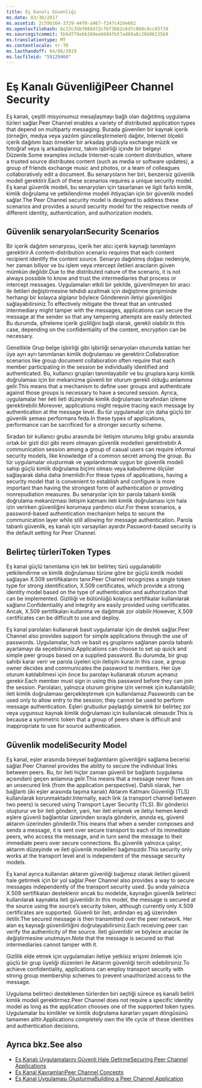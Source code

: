 ```yaml
---
title: Eş Kanalı Güvenliği
ms.date: 03/30/2017
ms.assetid: 2c59b164-3729-44f0-a967-f247c42de662
ms.openlocfilehash: bc17c35bf088472cfbf36b2c6d7c868c8cc85f20
ms.sourcegitcommit: 5b6d778ebb269ee6684fb57ad69a8c28b06235b9
ms.translationtype: MT
ms.contentlocale: tr-TR
ms.lasthandoff: 04/08/2019
ms.locfileid: "59129460"
---
```

# <a name="peer-channel-security"></a><span data-ttu-id="7b041-102">Eş Kanalı Güvenliği</span><span class="sxs-lookup"><span data-stu-id="7b041-102">Peer Channel Security</span></span>
<span data-ttu-id="7b041-103">Eş kanalı, çeşitli misyonumuz mesajlaşmayı bağlı olan dağıtılmış uygulama türleri sağlar.</span><span class="sxs-lookup"><span data-stu-id="7b041-103">Peer Channel enables a variety of distributed application types that depend on multiparty messaging.</span></span> <span data-ttu-id="7b041-104">Burada güvenilen bir kaynak içerik (örneğin, medya veya yazılım güncelleştirmeleri) dağıtır, Internet ölçekli içerik dağıtımı bazı örnekler bir arkadaş grubuyla exchange müzik ve fotoğraf veya iş arkadaşlarınız, takım işbirliği içinde bir belgeyi Düzenle.</span><span class="sxs-lookup"><span data-stu-id="7b041-104">Some examples include Internet-scale content distribution, where a trusted source distributes content (such as media or software updates), a group of friends exchange music and photos, or a team of colleagues collaboratively edit a document.</span></span> <span data-ttu-id="7b041-105">Bu senaryoların her biri, benzersiz güvenlik modeli gerektirir.</span><span class="sxs-lookup"><span data-stu-id="7b041-105">Each of these scenarios requires a unique security model.</span></span> <span data-ttu-id="7b041-106">Eş kanal güvenlik modeli, bu senaryoları için tasarlanan ve ilgili farklı kimlik, kimlik doğrulama ve yetkilendirme modeli ihtiyaçları için bir güvenlik modeli sağlar.</span><span class="sxs-lookup"><span data-stu-id="7b041-106">The Peer Channel security model is designed to address these scenarios and provides a sound security model for the respective needs of different identity, authentication, and authorization models.</span></span>  
  
## <a name="security-scenarios"></a><span data-ttu-id="7b041-107">Güvenlik senaryoları</span><span class="sxs-lookup"><span data-stu-id="7b041-107">Security Scenarios</span></span>  
 <span data-ttu-id="7b041-108">Bir içerik dağıtım senaryosu, içerik her alıcı içerik kaynağı tanımlayın gerektirir.</span><span class="sxs-lookup"><span data-stu-id="7b041-108">A content-distribution scenario requires that each content recipient identify the content source.</span></span> <span data-ttu-id="7b041-109">Senaryo dağıtılmış doğası nedeniyle, her zaman biliyor ve bu işlem veya ıntercept iletileri aracıların güven mümkün değildir.</span><span class="sxs-lookup"><span data-stu-id="7b041-109">Due to the distributed nature of the scenario, it is not always possible to know and trust the intermediaries that process or intercept messages.</span></span> <span data-ttu-id="7b041-110">Uygulamaları etkili bir şekilde, güvenilmeyen bir aracı ile iletileri değiştirmesine tehdidi azaltmak için değiştirme girişiminde herhangi bir kolayca algılanır böylece Gönderenin iletiyi güvenliğini sağlayabilirsiniz.</span><span class="sxs-lookup"><span data-stu-id="7b041-110">To effectively mitigate the threat that an untrusted intermediary might tamper with the messages, applications can secure the message at the sender so that any tampering attempts are easily detected.</span></span> <span data-ttu-id="7b041-111">Bu durumda, şifreleme içerik gizliliğini bağlı olarak, gerekli olabilir.</span><span class="sxs-lookup"><span data-stu-id="7b041-111">In this case, depending on the confidentiality of the content, encryption can be necessary.</span></span>  
  
 <span data-ttu-id="7b041-112">Genellikle Grup belge işbirliği gibi işbirliği senaryoları oturumda katılan her üye ayrı ayrı tanımlanan kimlik doğrulaması ve gerektirir.</span><span class="sxs-lookup"><span data-stu-id="7b041-112">Collaboration scenarios like group document collaboration often require that each member participating in the session be individually identified and authenticated.</span></span> <span data-ttu-id="7b041-113">Bu, kullanıcı grupları tanımlayabilir ve bu gruplara karşı kimlik doğrulaması için bir mekanizma güvenli bir oturum gerekli olduğu anlamına gelir.</span><span class="sxs-lookup"><span data-stu-id="7b041-113">This means that a mechanism to define user groups and authenticate against those groups is necessary to have a secured session.</span></span> <span data-ttu-id="7b041-114">Ayrıca, uygulamalar her ileti ileti düzeyinde kimlik doğrulaması tarafından izleme gerektirebilir.</span><span class="sxs-lookup"><span data-stu-id="7b041-114">Moreover, applications might require tracing each message by authentication at the message level.</span></span> <span data-ttu-id="7b041-115">Bu tür uygulamalar için daha güçlü bir güvenlik şeması performans feda.</span><span class="sxs-lookup"><span data-stu-id="7b041-115">In these types of applications, performance can be sacrificed for a stronger security scheme.</span></span>  
  
 <span data-ttu-id="7b041-116">Sıradan bir kullanıcı grubu arasında bir iletişim oturumu bilgi grubu arasında ortak bir gizli dizi gibi resmi olmayan güvenlik modelleri gerektirebilir.</span><span class="sxs-lookup"><span data-stu-id="7b041-116">A communication session among a group of casual users can require informal security models, like knowledge of a common secret among the group.</span></span> <span data-ttu-id="7b041-117">Bu tür uygulamalar oluşturmak ve yapılandırmak uygun bir güvenlik modeli sahip güçlü kimlik doğrulama biçimi olması veya kabullenme ölçüler sağlayarak daha daha önemlidir.</span><span class="sxs-lookup"><span data-stu-id="7b041-117">For these types of applications, having a security model that is convenient to establish and configure is more important than having the strongest form of authentication or providing nonrepudiation measures.</span></span> <span data-ttu-id="7b041-118">Bu senaryolar için bir parola tabanlı kimlik doğrulama mekanizması iletişim katmanı ileti kimlik doğrulaması için hala izin verirken güvenliğini korumaya yardımcı olur.</span><span class="sxs-lookup"><span data-stu-id="7b041-118">For these scenarios, a password-based authentication mechanism helps to secure the communication layer while still allowing for message authentication.</span></span> <span data-ttu-id="7b041-119">Parola tabanlı güvenlik, eş kanalı için varsayılan ayardır.</span><span class="sxs-lookup"><span data-stu-id="7b041-119">Password-based security is the default setting for Peer Channel.</span></span>  
  
## <a name="token-types"></a><span data-ttu-id="7b041-120">Belirteç türleri</span><span class="sxs-lookup"><span data-stu-id="7b041-120">Token Types</span></span>  
 <span data-ttu-id="7b041-121">Eş kanal güçlü tanımlama için tek bir belirteç türü uygulanabilir yetkilendirme ve kimlik doğrulaması türüne göre bir güçlü kimlik modeli sağlayan X.509 sertifikalarını tanır.</span><span class="sxs-lookup"><span data-stu-id="7b041-121">Peer Channel recognizes a single token type for strong identification, X.509 certificates, which provide a strong identity model based on the type of authentication and authorization that can be implemented.</span></span> <span data-ttu-id="7b041-122">Gizliliği ve bütünlüğü kolayca sertifikalar kullanılarak sağlanır.</span><span class="sxs-lookup"><span data-stu-id="7b041-122">Confidentiality and integrity are easily provided using certificates.</span></span> <span data-ttu-id="7b041-123">Ancak, X.509 sertifikaları kullanma ve dağıtmak zor olabilir.</span><span class="sxs-lookup"><span data-stu-id="7b041-123">However, X.509 certificates can be difficult to use and deploy.</span></span>  
  
 <span data-ttu-id="7b041-124">Eş kanal parolaları kullanarak basit uygulamalar için de destek sağlar.</span><span class="sxs-lookup"><span data-stu-id="7b041-124">Peer Channel also provides support for simple applications through the use of passwords.</span></span> <span data-ttu-id="7b041-125">Uygulamalar, hızlı ve basit eş gruplarını sağlanan parola tabanlı ayarlamayı da seçebilirsiniz.</span><span class="sxs-lookup"><span data-stu-id="7b041-125">Applications can choose to set up quick and simple peer groups based on a supplied password.</span></span> <span data-ttu-id="7b041-126">Bu durumda, bir grup sahibi karar verir ve parola üyeleri için iletişim kurar.</span><span class="sxs-lookup"><span data-stu-id="7b041-126">In this case, a group owner decides and communicates the password to members.</span></span> <span data-ttu-id="7b041-127">Her üye oturum katılabilmesi için önce bu parolayı kullanarak oturum açmanız gerekir.</span><span class="sxs-lookup"><span data-stu-id="7b041-127">Each member must sign in using this password before they can join the session.</span></span> <span data-ttu-id="7b041-128">Parolaları, yalnızca oturum girişine izin vermek için kullanılabilir; ileti kimlik doğrulaması gerçekleştirmek için kullanılamaz.</span><span class="sxs-lookup"><span data-stu-id="7b041-128">Passwords can be used only to allow entry to the session; they cannot be used to perform message authentication.</span></span> <span data-ttu-id="7b041-129">Eşleri grubudur paylaştığı simetrik bir belirteç zor veya uygunsuz kaynak kimlik doğrulaması için kullanılacak olmasıdır.</span><span class="sxs-lookup"><span data-stu-id="7b041-129">This is because a symmetric token that a group of peers share is difficult and inappropriate to use for source authentication.</span></span>  
  
## <a name="security-model"></a><span data-ttu-id="7b041-130">Güvenlik modeli</span><span class="sxs-lookup"><span data-stu-id="7b041-130">Security Model</span></span>  
 <span data-ttu-id="7b041-131">Eş kanal, eşler arasında bireysel bağlantıların güvenliğini sağlama becerisi sağlar.</span><span class="sxs-lookup"><span data-stu-id="7b041-131">Peer Channel provides the ability to secure the individual links between peers.</span></span> <span data-ttu-id="7b041-132">Bu, bir ileti hiçbir zaman güvenli bir bağlantı (uygulama açısından) geçen anlamına gelir.</span><span class="sxs-lookup"><span data-stu-id="7b041-132">This means that a message never flows on an unsecured link (from the application perspective).</span></span> <span data-ttu-id="7b041-133">Dahili olarak, her bağlantı (iki eşler arasında taşıma kanalı) Aktarım Katmanı Güvenliği (TLS) kullanılarak korunmaktadır.</span><span class="sxs-lookup"><span data-stu-id="7b041-133">Internally, each link (a transport channel between two peers) is secured using Transport Layer Security (TLS).</span></span> <span data-ttu-id="7b041-134">Bir gönderici oluşturur ve bir ileti gönderir, yani, her ileti erişmek ve iletiyi hemen kendi eşlere güvenli bağlantılar üzerinden sırayla gönderin, anında eş, güvenli aktarım üzerinden gönderilir.</span><span class="sxs-lookup"><span data-stu-id="7b041-134">This means that when a sender composes and sends a message, it is sent over secure transport to each of its immediate peers, who access the message, and in turn send the message to their immediate peers over secure connections.</span></span> <span data-ttu-id="7b041-135">Bu güvenlik yalnızca çalışır, aktarım düzeyinde ve ileti güvenlik modelleri bağımsızdır.</span><span class="sxs-lookup"><span data-stu-id="7b041-135">This security only works at the transport level and is independent of the message security models.</span></span>  
  
 <span data-ttu-id="7b041-136">Eş kanal ayrıca kullanılan aktarım güvenliği bağımsız olarak iletileri güvenli hale getirmek için bir yol sağlar.</span><span class="sxs-lookup"><span data-stu-id="7b041-136">Peer Channel also provides a way to secure messages independently of the transport security used.</span></span> <span data-ttu-id="7b041-137">Şu anda yalnızca X.509 sertifikaları desteklenir ancak bu modelde, kaynağın güvenlik belirteci kullanılarak kaynakta ileti güvenlidir.</span><span class="sxs-lookup"><span data-stu-id="7b041-137">In this model, the message is secured at the source using the source’s security token, although currently only X.509 certificates are supported.</span></span> <span data-ttu-id="7b041-138">Güvenli bir ileti, ardından eş ağ üzerinden iletilir.</span><span class="sxs-lookup"><span data-stu-id="7b041-138">The secured message is then transmitted over the peer network.</span></span> <span data-ttu-id="7b041-139">Her alan eş kaynağı güvenilirliğini doğrulayabilirsiniz.</span><span class="sxs-lookup"><span data-stu-id="7b041-139">Each receiving peer can verify the authenticity of the source.</span></span> <span data-ttu-id="7b041-140">İleti güvenlidir ve böylece aracılar ile değiştirmesine unutmayın.</span><span class="sxs-lookup"><span data-stu-id="7b041-140">Note that the message is secured so that intermediaries cannot tamper with it.</span></span>  
  
 <span data-ttu-id="7b041-141">Gizlilik elde etmek için uygulamaları iletiye yetkisiz erişimi önlemek için güçlü bir grup üyeliği düzenleri ile Aktarım güvenliği tercih edebilirsiniz.</span><span class="sxs-lookup"><span data-stu-id="7b041-141">To achieve confidentiality, applications can employ transport security with strong group membership schemes to prevent unauthorized access to the message.</span></span>  
  
 <span data-ttu-id="7b041-142">Uygulama belirteci desteklenen türlerden biri seçtiği sürece eş kanallı belirli kimlik modeli gerektirmez.</span><span class="sxs-lookup"><span data-stu-id="7b041-142">Peer Channel does not require a specific identity model as long as the application chooses one of the supported token types.</span></span> <span data-ttu-id="7b041-143">Uygulamalar bu kimlikler ve kimlik doğrulama kararları yaşam döngüsünü tamamen aittir.</span><span class="sxs-lookup"><span data-stu-id="7b041-143">Applications completely own the life cycle of these identities and authentication decisions.</span></span>  
  
## <a name="see-also"></a><span data-ttu-id="7b041-144">Ayrıca bkz.</span><span class="sxs-lookup"><span data-stu-id="7b041-144">See also</span></span>

- [<span data-ttu-id="7b041-145">Eş Kanalı Uygulamalarını Güvenli Hale Getirme</span><span class="sxs-lookup"><span data-stu-id="7b041-145">Securing Peer Channel Applications</span></span>](../../../../docs/framework/wcf/feature-details/securing-peer-channel-applications.md)
- [<span data-ttu-id="7b041-146">Eş Kanal Kavramları</span><span class="sxs-lookup"><span data-stu-id="7b041-146">Peer Channel Concepts</span></span>](../../../../docs/framework/wcf/feature-details/peer-channel-concepts.md)
- [<span data-ttu-id="7b041-147">Eş Kanal Uygulaması Oluşturma</span><span class="sxs-lookup"><span data-stu-id="7b041-147">Building a Peer Channel Application</span></span>](../../../../docs/framework/wcf/feature-details/building-a-peer-channel-application.md)
